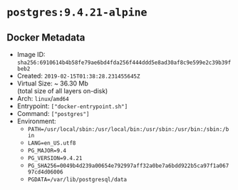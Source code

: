 # `postgres:9.4.21-alpine`

## Docker Metadata

- Image ID: `sha256:6910614b4b58fe79ae6bd4fda256f444ddd5e8ad30af8c9e599e2c39b39fbeb2`
- Created: `2019-02-15T01:38:28.231455645Z`
- Virtual Size: ~ 36.30 Mb  
  (total size of all layers on-disk)
- Arch: `linux`/`amd64`
- Entrypoint: `["docker-entrypoint.sh"]`
- Command: `["postgres"]`
- Environment:
  - `PATH=/usr/local/sbin:/usr/local/bin:/usr/sbin:/usr/bin:/sbin:/bin`
  - `LANG=en_US.utf8`
  - `PG_MAJOR=9.4`
  - `PG_VERSION=9.4.21`
  - `PG_SHA256=0049b4d239a00654e792997aff32a0be7a6bdd922b5ca97f1a06797cd4d06006`
  - `PGDATA=/var/lib/postgresql/data`
